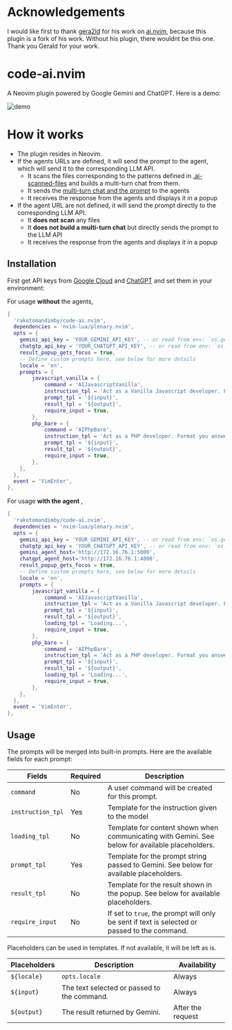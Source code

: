 # Acknowledgements

I would like first to thank [gera2ld](https://github.com/gera2ld) for his work on [ai.nvim](https://github.com/gera2ld/ai.nvim), because this plugin is a fork of his work. 
Without his plugin, there wouldnt be this one.
Thank you Gerald for your work.

# code-ai.nvim

A Neovim plugin powered by Google Gemini and ChatGPT.
Here is a demo:

![demo](./demo-code-ai.gif)


# How it works

- The plugin resides in Neovim.
- If the agents URLs are defined, it will send the prompt to the agent, which will send it to the corresponding LLM API.
  - It scans the files corresponding to the patterns defined in [.ai-scanned-files](./.ai-scanned-files) and builds a multi-turn chat from them.
  - It sends the [multi-turn chat and the prompt](./documentation/multi-turn-chat.json) to the agents
  - It receives the response from the agents and displays it in a popup
- If the agent URL are not defined, it will send the prompt directly to the corresponding LLM API.
  - It **does not scan** any files
  - It **does not build a multi-turn chat** but directly sends the prompt to the LLM API
  - It receives the response from the agents and displays it in a popup


## Installation

First get API keys from [Google Cloud](https://ai.google.dev/gemini-api/docs/api-key) and [ChatGPT](https://platform.openai.com/api-keys) and set them in your environment:

For usage **without** the agents,

```lua
{
  'rakotomandimby/code-ai.nvim',
  dependencies = 'nvim-lua/plenary.nvim',
  opts = {
    gemini_api_key = 'YOUR_GEMINI_API_KEY', -- or read from env: `os.getenv('GEMINI_API_KEY')`
    chatgtp_api_key = 'YOUR_CHATGPT_API_KEY', -- or read from env: `os.getenv('CHATGPT_API_KEY')`
    result_popup_gets_focus = true,
    -- Define custom prompts here, see below for more details
    locale = 'en',
    prompts = {
        javascript_vanilla = {
            command = 'AIJavascriptVanilla',
            instruction_tpl = 'Act as a Vanilla Javascript developer. Format you answer with Markdown.',
            prompt_tpl = '${input}',
            result_tpl = '${output}',
            require_input = true,
        },
        php_bare = {
            command = 'AIPhpBare',
            instruction_tpl = 'Act as a PHP developer. Format you answer with Markdown.',
            prompt_tpl = '${input}',
            result_tpl = '${output}',
            require_input = true,
        },
    },
  },
  event = 'VimEnter',
},
```


For usage **with the agent** ,

```lua
{
  'rakotomandimby/code-ai.nvim',
  dependencies = 'nvim-lua/plenary.nvim',
  opts = {
    gemini_api_key = 'YOUR_GEMINI_API_KEY', -- or read from env: `os.getenv('GEMINI_API_KEY')`
    chatgtp_api_key = 'YOUR_CHATGPT_API_KEY', -- or read from env: `os.getenv('CHATGPT_API_KEY')`
    gemini_agent_host='http://172.16.76.1:5000',
    chatgpt_agent_host='http://172.16.76.1:4000',
    result_popup_gets_focus = true,
    -- Define custom prompts here, see below for more details
    locale = 'en',
    prompts = {
        javascript_vanilla = {
            command = 'AIJavascriptVanilla',
            instruction_tpl = 'Act as a Vanilla Javascript developer. Format you answer with Markdown.',
            prompt_tpl = '${input}',
            result_tpl = '${output}',
            loading_tpl = 'Loading...',
            require_input = true,
        },
        php_bare = {
            command = 'AIPhpBare',
            instruction_tpl = 'Act as a PHP developer. Format you answer with Markdown.',
            prompt_tpl = '${input}',
            result_tpl = '${output}',
            loading_tpl = 'Loading...',
            require_input = true,
        },
    },
  },
  event = 'VimEnter',
},
```



## Usage

The prompts will be merged into built-in prompts. Here are the available fields for each prompt:

| Fields            | Required | Description                                                                                      |
| ---------------   | -------- | ------------------------------------------------------------------------------------------------ |
| `command`         | No       | A user command will be created for this prompt.                                                  |
| `instruction_tpl` | Yes      | Template for the instruction given to the model                                                  |                         
| `loading_tpl`     | No       | Template for content shown when communicating with Gemini. See below for available placeholders. |
| `prompt_tpl`      | Yes      | Template for the prompt string passed to Gemini. See below for available placeholders.           |
| `result_tpl`      | No       | Template for the result shown in the popup. See below for available placeholders.                |
| `require_input`   | No       | If set to `true`, the prompt will only be sent if text is selected or passed to the command.     |

Placeholders can be used in templates. If not available, it will be left as is.

| Placeholders          | Description                                                                                | Availability      |
| --------------------- | ------------------------------------------------------------------------------------------ | ----------------- |
| `${locale}`           | `opts.locale`                                                                              | Always            |
| `${input}`            | The text selected or passed to the command.                                                | Always            |
| `${output}`           | The result returned by Gemini.                                                             | After the request |


